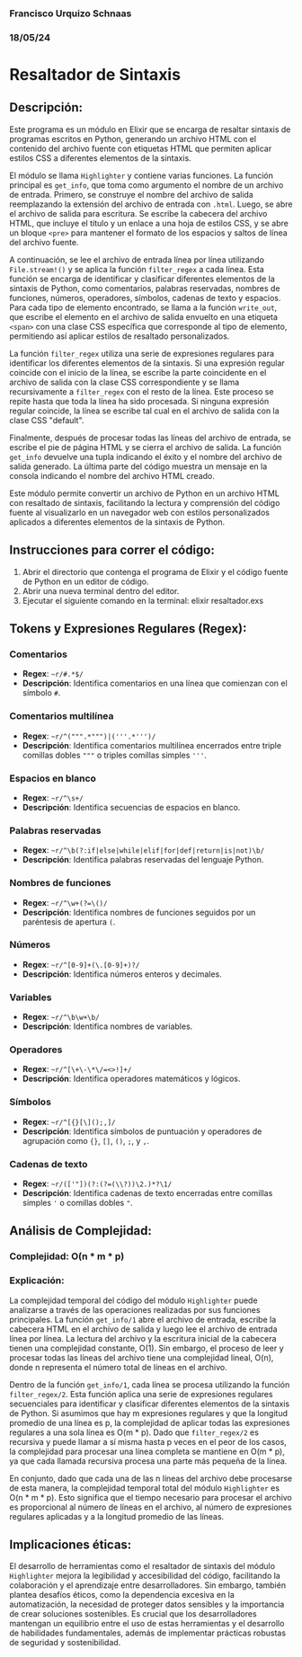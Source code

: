 ### Francisco Urquizo Schnaas
### 18/05/24

# Resaltador de Sintaxis

## Descripción: 
Este programa es un módulo en Elixir que se encarga de resaltar sintaxis de programas escritos en Python, generando un archivo HTML con el contenido del archivo fuente con etiquetas HTML que permiten aplicar estilos CSS a diferentes elementos de la sintaxis.

El módulo se llama `Highlighter` y contiene varias funciones. La función principal es `get_info`, que toma como argumento el nombre de un archivo de entrada. Primero, se construye el nombre del archivo de salida reemplazando la extensión del archivo de entrada con `.html`. Luego, se abre el archivo de salida para escritura. Se escribe la cabecera del archivo HTML, que incluye el título y un enlace a una hoja de estilos CSS, y se abre un bloque `<pre>` para mantener el formato de los espacios y saltos de línea del archivo fuente.

A continuación, se lee el archivo de entrada línea por línea utilizando `File.stream!()` y se aplica la función `filter_regex` a cada línea. Esta función se encarga de identificar y clasificar diferentes elementos de la sintaxis de Python, como comentarios, palabras reservadas, nombres de funciones, números, operadores, símbolos, cadenas de texto y espacios. Para cada tipo de elemento encontrado, se llama a la función `write_out`, que escribe el elemento en el archivo de salida envuelto en una etiqueta `<span>` con una clase CSS específica que corresponde al tipo de elemento, permitiendo así aplicar estilos de resaltado personalizados.

La función `filter_regex` utiliza una serie de expresiones regulares para identificar los diferentes elementos de la sintaxis. Si una expresión regular coincide con el inicio de la línea, se escribe la parte coincidente en el archivo de salida con la clase CSS correspondiente y se llama recursivamente a `filter_regex` con el resto de la línea. Este proceso se repite hasta que toda la línea ha sido procesada. Si ninguna expresión regular coincide, la línea se escribe tal cual en el archivo de salida con la clase CSS "default".

Finalmente, después de procesar todas las líneas del archivo de entrada, se escribe el pie de página HTML y se cierra el archivo de salida. La función `get_info` devuelve una tupla indicando el éxito y el nombre del archivo de salida generado. La última parte del código muestra un mensaje en la consola indicando el nombre del archivo HTML creado.

Este módulo permite convertir un archivo de Python en un archivo HTML con resaltado de sintaxis, facilitando la lectura y comprensión del código fuente al visualizarlo en un navegador web con estilos personalizados aplicados a diferentes elementos de la sintaxis de Python.

## Instrucciones para correr el código:
1. Abrir el directorio que contenga el programa de Elixir y el código fuente de Python en un editor de código.
2. Abrir una nueva terminal dentro del editor.
3. Ejecutar el siguiente comando en la terminal: elixir resaltador.exs

## Tokens y Expresiones Regulares (Regex):

### Comentarios
- **Regex**: `~r/#.*$/`
- **Descripción**: Identifica comentarios en una línea que comienzan con el símbolo `#`.

### Comentarios multilínea
- **Regex**: `~r/^(""".*""")|('''.*''')/`
- **Descripción**: Identifica comentarios multilínea encerrados entre triple comillas dobles `"""` o triples comillas simples `'''`.

### Espacios en blanco
- **Regex**: `~r/^\s+/`
- **Descripción**: Identifica secuencias de espacios en blanco.

### Palabras reservadas
- **Regex**: `~r/^\b(?:if|else|while|elif|for|def|return|is|not)\b/`
- **Descripción**: Identifica palabras reservadas del lenguaje Python.

### Nombres de funciones
- **Regex**: `~r/^\w+(?=\()/`
- **Descripción**: Identifica nombres de funciones seguidos por un paréntesis de apertura `(`.

### Números
- **Regex**: `~r/^[0-9]+(\.[0-9]+)?/`
- **Descripción**: Identifica números enteros y decimales.

### Variables
- **Regex**: `~r/^\b\w+\b/`
- **Descripción**: Identifica nombres de variables.

### Operadores
- **Regex**: `~r/^[\+\-\*\/=<>!]+/`
- **Descripción**: Identifica operadores matemáticos y lógicos.

### Símbolos
- **Regex**: `~r/^[{}[\]();,]/`
- **Descripción**: Identifica símbolos de puntuación y operadores de agrupación como `{}`, `[]`, `()`, `;`, y `,`.

### Cadenas de texto
- **Regex**: `~r/(['"])(?:(?=(\\?))\2.)*?\1/`
- **Descripción**: Identifica cadenas de texto encerradas entre comillas simples `'` o comillas dobles `"`.


## Análisis de Complejidad:

### Complejidad: O(n * m * p)

### Explicación: 
La complejidad temporal del código del módulo `Highlighter` puede analizarse a través de las operaciones realizadas por sus funciones principales. La función `get_info/1` abre el archivo de entrada, escribe la cabecera HTML en el archivo de salida y luego lee el archivo de entrada línea por línea. La lectura del archivo y la escritura inicial de la cabecera tienen una complejidad constante, O(1). Sin embargo, el proceso de leer y procesar todas las líneas del archivo tiene una complejidad lineal, O(n), donde n representa el número total de líneas en el archivo.

Dentro de la función `get_info/1`, cada línea se procesa utilizando la función `filter_regex/2`. Esta función aplica una serie de expresiones regulares secuenciales para identificar y clasificar diferentes elementos de la sintaxis de Python. Si asumimos que hay m expresiones regulares y que la longitud promedio de una línea es p, la complejidad de aplicar todas las expresiones regulares a una sola línea es O(m * p). Dado que `filter_regex/2` es recursiva y puede llamar a sí misma hasta p veces en el peor de los casos, la complejidad para procesar una línea completa se mantiene en O(m * p), ya que cada llamada recursiva procesa una parte más pequeña de la línea.

En conjunto, dado que cada una de las n líneas del archivo debe procesarse de esta manera, la complejidad temporal total del módulo `Highlighter` es O(n * m * p). Esto significa que el tiempo necesario para procesar el archivo es proporcional al número de líneas en el archivo, al número de expresiones regulares aplicadas y a la longitud promedio de las líneas. 

## Implicaciones éticas:

El desarrollo de herramientas como el resaltador de sintaxis del módulo `Highlighter` mejora la legibilidad y accesibilidad del código, facilitando la colaboración y el aprendizaje entre desarrolladores. Sin embargo, también plantea desafíos éticos, como la dependencia excesiva en la automatización, la necesidad de proteger datos sensibles y la importancia de crear soluciones sostenibles. Es crucial que los desarrolladores mantengan un equilibrio entre el uso de estas herramientas y el desarrollo de habilidades fundamentales, además de implementar prácticas robustas de seguridad y sostenibilidad.

